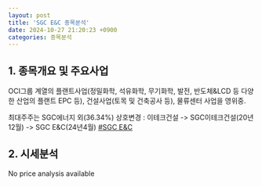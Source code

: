 ```yaml
---
layout: post
title: 'SGC E&C 종목분석'
date: 2024-10-27 21:20:23 +0900
categories: 종목분석
---
```


## 1. 종목개요 및 주요사업

OCI그룹 계열의 플랜트사업(정밀화학, 석유화학, 무기화학, 발전, 반도체&LCD 등 다양한 산업의 플랜트 EPC 등), 건설사업(토목 및 건축공사 등), 물류센터 사업을 영위중.

최대주주는 SGC에너지 외(36.34%) 상호변경 : 이테크건설 -> SGC이테크건설(20년12월) -> SGC E&C(24년4월)
[#SGC E&C](#)

## 2. 시세분석

No price analysis available
